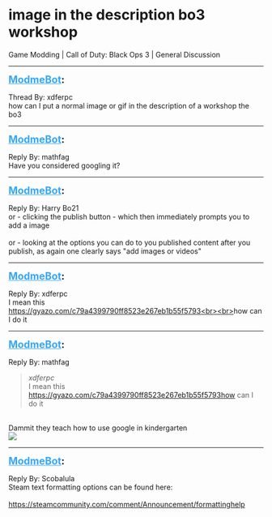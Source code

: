 # image in the  description bo3 workshop
Game Modding | Call of Duty: Black Ops 3 | General Discussion

---
<strong style="font-size: 1.4em;"><span style="text-decoration: underline;text-decoration-color: #34a7f9;"><span style="color:#34a7f9;">ModmeBot</span></span>:</strong>

<p>Thread By: xdferpc<br />how can I put a normal image or gif in the description of a workshop the bo3</p>

---
<strong style="font-size: 1.4em;"><span style="text-decoration: underline;text-decoration-color: #34a7f9;"><span style="color:#34a7f9;">ModmeBot</span></span>:</strong>

<p>Reply By: mathfag<br />Have you considered googling it?</p>

---
<strong style="font-size: 1.4em;"><span style="text-decoration: underline;text-decoration-color: #34a7f9;"><span style="color:#34a7f9;">ModmeBot</span></span>:</strong>

<p>Reply By: Harry Bo21<br />or - clicking the publish button - which then immediately prompts you to add a image<br /> <br />or - looking at the options you can do to you published content after you publish, as again one clearly says &quot;add images or videos&quot;</p>

---
<strong style="font-size: 1.4em;"><span style="text-decoration: underline;text-decoration-color: #34a7f9;"><span style="color:#34a7f9;">ModmeBot</span></span>:</strong>

<p>Reply By: xdferpc<br />I mean this <br /><a href="https://gyazo.com/c79a4399790ff8523e267eb1b55f5793">https://gyazo.com/c79a4399790ff8523e267eb1b55f5793&lt;br&gt;&lt;br&gt;</a>how can I do it</p>

---
<strong style="font-size: 1.4em;"><span style="text-decoration: underline;text-decoration-color: #34a7f9;"><span style="color:#34a7f9;">ModmeBot</span></span>:</strong>

<p>Reply By: mathfag<br /><blockquote><em>xdferpc</em><br />I mean this <a href="https://gyazo.com/c79a4399790ff8523e267eb1b55f5793how">https://gyazo.com/c79a4399790ff8523e267eb1b55f5793how</a> can I do it</blockquote><br /> Dammit they teach how to use google in kindergarten<br /><img style="max-width: 500px;" src="https://puu.sh/adfxL/d8e7f2453a.png"></p>

---
<strong style="font-size: 1.4em;"><span style="text-decoration: underline;text-decoration-color: #34a7f9;"><span style="color:#34a7f9;">ModmeBot</span></span>:</strong>

<p>Reply By: Scobalula<br />Steam text formatting options can be found here:<br /> <br /><a href="https://steamcommunity.com/comment/Announcement/formattinghelp">https://steamcommunity.com/comment/Announcement/formattinghelp</a></p>
